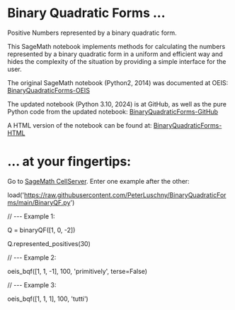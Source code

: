 # Binary Quadratic Forms ...
 
Positive Numbers represented by a binary quadratic form.

This SageMath notebook implements methods for calculating the numbers represented by a binary quadratic form in a uniform and efficient way and hides the complexity of the situation by providing a simple interface for the user.


The original SageMath notebook (Python2, 2014) was documented at OEIS: [BinaryQuadraticForms-OEIS](https://oeis.org/wiki/User:Peter_Luschny/BinaryQuadraticForms)

The updated notebook (Python 3.10, 2024) is at GitHub, as well as the pure Python code from the updated notebook: [BinaryQuadraticForms-GitHub](https://github.com/PeterLuschny/BinaryQuadraticForms)

A HTML version of the notebook can be found at: [BinaryQuadraticForms-HTML](https://luschny.de/math/seq/binaryqf/BinaryQF.html)


# ... at your fingertips:

Go to [SageMath CellServer](https://sagecell.sagemath.org/). Enter one example after the other:

load('https://raw.githubusercontent.com/PeterLuschny/BinaryQuadraticForms/main/BinaryQF.py')


// --- Example 1:

Q = binaryQF([1, 0, -2])

Q.represented_positives(30)


// --- Example 2:

oeis_bqf([1, 1, -1], 100, 'primitively', terse=False) 


// --- Example 3:

oeis_bqf([1, 1, 1], 100, 'tutti')
